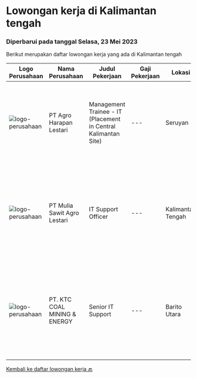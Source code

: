 
  # Lowongan kerja di Kalimantan tengah

  ### Diperbarui pada tanggal Selasa, 23 Mei 2023

  Berikut merupakan daftar lowongan kerja yang ada di Kalimantan tengah

  |Logo Perusahaan | Nama Perusahaan | Judul Pekerjaan | Gaji Pekerjaan | Lokasi | Deskripsi | Tanggal diunggah | Pranala |
  | -------------- | --------------- | --------------- | --------- | --------- | -------------- | ------- | ----------- |
  |![logo-perusahaan](https://image-service-cdn.seek.com.au/cf504cf0fd63cff79d8947c0ec301d1bfb683f57/ee4dce1061f3f616224767ad58cb2fc751b8d2dc)|PT Agro Harapan Lestari|Management Trainee - IT (Placement in Central Kalimantan Site)|---|Seruyan|Maximum availability of IT services as per agreed to SLA - 95% Uptimes at all time for Business application access and support for Weight bridge...|Senin, 22 Mei 2023|https://www.jobstreet.co.id/id/job/management-trainee-it-placement-in-central-kalimantan-site-4342701?token=0~89f014e0-dc2e-4dd9-b087-5a6b45c33dcf&sectionRank=1&jobId=jobstreet-id-job-4342701|
|![logo-perusahaan](https://image-service-cdn.seek.com.au/94f7dc0d1bf7892dbfe2fbc03c4ff199d4ad8372/ee4dce1061f3f616224767ad58cb2fc751b8d2dc)|PT Mulia Sawit Agro Lestari|IT Support Officer|---|Kalimantan Tengah|Kualifikasi SMK/D3 bidang Ilmu Komputer Bersedia ditempatkan di site (Kalimantan Tengah) Mengerti Windows System, Linux System, Networking,...|Kamis, 11 Mei 2023|https://www.jobstreet.co.id/id/job/it-support-officer-4330144?token=0~89f014e0-dc2e-4dd9-b087-5a6b45c33dcf&sectionRank=2&jobId=jobstreet-id-job-4330144|
|![logo-perusahaan](https://image-service-cdn.seek.com.au/09ae6671999acec477314c02d32449661bcb2139/ee4dce1061f3f616224767ad58cb2fc751b8d2dc)|PT. KTC COAL MINING & ENERGY|Senior IT Support|---|Barito Utara|Penambahan/ pengerjaan jaringan baru PTP link planner dan Request Device Monitoring jaringan dan maintenance perangkat, Optimasi, Backup / restore...|Senin, 24 April 2023|https://www.jobstreet.co.id/id/job/senior-it-support-4306199?token=0~89f014e0-dc2e-4dd9-b087-5a6b45c33dcf&sectionRank=3&jobId=jobstreet-id-job-4306199|


  [Kembali ke daftar lowongan kerja 🔙](../README.md#daftar-lowongan-kerja)
  